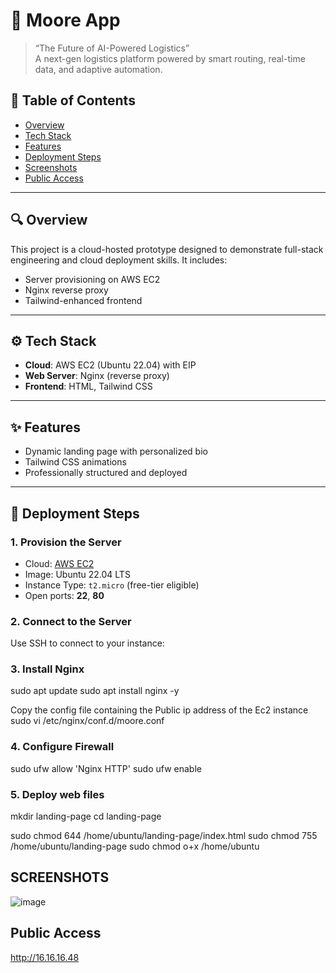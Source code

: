 # 🚀 Moore App

> “The Future of AI-Powered Logistics”  
> A next-gen logistics platform powered by smart routing, real-time data, and adaptive automation.

## 📌 Table of Contents

- [Overview](#overview)
- [Tech Stack](#tech-stack)
- [Features](#features)
- [Deployment Steps](#deployment-steps)
- [Screenshots](#screenshots)
- [Public Access](#public-access)

---

## 🔍 Overview

This project is a cloud-hosted prototype designed to demonstrate full-stack engineering and cloud deployment skills. It includes:

- Server provisioning on AWS EC2
- Nginx reverse proxy
- Tailwind-enhanced frontend

---

## ⚙️ Tech Stack

- **Cloud**: AWS EC2 (Ubuntu 22.04) with EIP
- **Web Server**: Nginx (reverse proxy)
- **Frontend**: HTML, Tailwind CSS

---

## ✨ Features

- Dynamic landing page with personalized bio
- Tailwind CSS animations
- Professionally structured and deployed

---

## 🚀 Deployment Steps

### 1. Provision the Server

- Cloud: [AWS EC2](https://aws.amazon.com/ec2/)
- Image: Ubuntu 22.04 LTS
- Instance Type: `t2.micro` (free-tier eligible)
- Open ports: **22**, **80**

### 2. Connect to the Server

Use SSH to connect to your instance:

### 3. Install Nginx
sudo apt update
sudo apt install nginx -y

Copy the config file containing the Public ip address of the Ec2 instance 
sudo vi /etc/nginx/conf.d/moore.conf


### 4. Configure Firewall
sudo ufw allow 'Nginx HTTP'
sudo ufw enable

### 5. Deploy web files
mkdir landing-page
cd landing-page

sudo chmod 644 /home/ubuntu/landing-page/index.html
sudo chmod 755 /home/ubuntu/landing-page
sudo chmod o+x /home/ubuntu

## SCREENSHOTS
![image](https://github.com/user-attachments/assets/180b454d-2956-4362-aa02-7b239865fc86)

## Public Access
http://16.16.16.48


